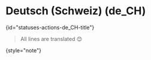 # Deutsch (Schweiz) (de_CH)
{id="statuses-actions-de_CH-title"}


> All lines are translated 😊
>
{style="note"}
